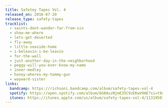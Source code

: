 ```yaml
---
title: Safetey Tapes Vol. 4
released_on: 2016-07-20
release_type: safety-tapes
tracklist:
  - saints-dont-wander-far-from-sin
  - show-me-where
  - lets-get-deserted
  - fly-away
  - little-seaside-home
  - i-beleavin-i-be-leavin
  - for-the-wall
  - just-another-day-in-the-neighborhood
  - peggy-will-you-ever-know-my-name
  - inner-medley
  - honey-wheres-my-tommy-gun
  - wayward-sister
links:
  bandcamp: https://richsoni.bandcamp.com/album/safety-tapes-vol-4
  spotify: https://open.spotify.com/album/6G0AszNjmE35C9zEKwV9AE?si=t9allm4eSZm3m08YpE-d6w
  itunes: https://itunes.apple.com/us/album/safety-tapes-vol-4/1131950154
---
```

